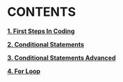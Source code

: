 # CONTENTS

[**1. First Steps In Coding**](https://github.com/YordanPashev/CSharpBasics-October2021/tree/main/01.First%20Steps%20In%20Coding)

[**2. Conditional Statements**](https://github.com/YordanPashev/CSharpBasics-October2021/tree/main/02.Conditional%20Statements)

[**3. Conditional Statements Advanced**](https://github.com/YordanPashev/CSharpBasics-October2021/tree/main/03.Conditional%20Statements%20Advanced)

[**4. For Loop**](https://github.com/YordanPashev/CSharpBasics-October2021/tree/main/04.%20For%20Loop)
